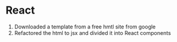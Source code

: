# React
1. Downloaded a template from a free hmtl site from google
2. Refactored the html to jsx and divided it into React components
